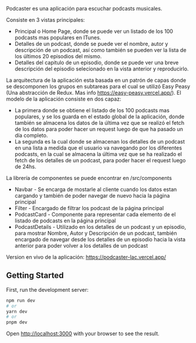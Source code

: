 Podcaster es una aplicación para escuchar podcasts musicales.

Consiste en 3 vistas principales:

- Principal o Home Page, donde se puede ver un listado de los 100 podcasts mas populares en ITunes.
- Detalles de un podcast, donde se puede ver el nombre, autor y descripción de un podcast, así como también se pueden ver la lista de los últimos 20 episodios del mismo.
- Detalles del capitulo de un episodio, donde se puede ver una breve descripción del episodio selecionado en la vista anterior y reproducirlo.

La arquitectura de la aplicación esta basada en un patrón de capas donde se descomponen los grupos en subtareas para el cual se utilizó Easy Peasy (Una abstracción de Redux. Mas info https://easy-peasy.vercel.app/).
El modelo de la aplicación consiste en dos capaz:

- La primera donde se obtiene el listado de los 100 podcasts mas populares, y se los guarda en el estado global de la aplicación, donde también se almacena los datos de la última vez que se realizó el fetch de los datos para poder hacer un request luego de que ha pasado un día completo.
- La segunda es la cual donde se almacenan los detalles de un podcast en una lista a medida que el usuario va navegando por los diferentes podcasts, en la cual se almacena la última vez que se ha realizado el fetch de los detalles de un podcast, para poder hacer el request luego de 24hs.

La librería de componentes se puede encontrar en /src/components

- Navbar - Se encarga de mostarle al cliente cuando los datos estan cargando y también de poder navegar de nuevo hacia la página principal
- Filter - Encargado de filtrar los podcast de la página principal
- PodcastCard - Componente para representar cada elemento de el listado de podcasts en la página principal
- PodcastDetails - Utilizado en los detalles de un podcast y un episodio, para mostrar Nombre, Autor y Descripción de un podcast, también encargado de navegar desde los detalles de un episodio hacia la vista anterior para poder volver a los detalles de un podcast


Version en vivo de la aplicación: https://podcaster-lac.vercel.app/


## Getting Started

First, run the development server:

```bash
npm run dev
# or
yarn dev
# or
pnpm dev
```

Open [http://localhost:3000](http://localhost:3000) with your browser to see the result.

